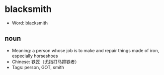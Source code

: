 # blacksmith

- Word: blacksmith

## noun

- Meaning: a person whose job is to make and repair things made of iron, especially horseshoes
- Chinese: 铁匠（尤指打马蹄铁者）
- Tags: person, GOT, smith

